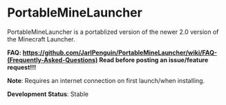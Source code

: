 # PortableMineLauncher
PortableMineLauncher is a portablized version of the newer 2.0 version of the Minecraft Launcher.

**FAQ: https://github.com/JarlPenguin/PortableMineLauncher/wiki/FAQ-(Frequently-Asked-Questions) Read before posting an issue/feature request!!!**

<strong>Note</strong>: Requires an internet connection on first launch/when installing.

<strong>Development Status</strong>: Stable
